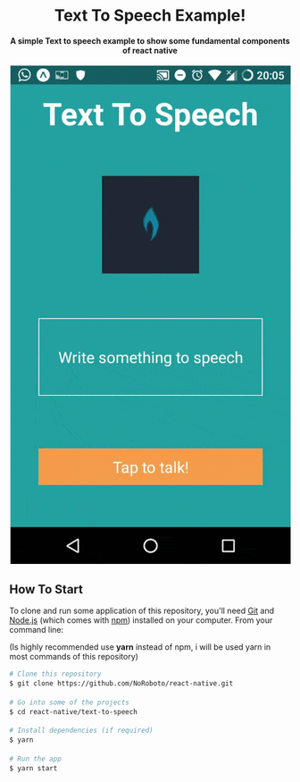 <h1 align="center">
  Text To Speech Example!
  <br>
</h1>
<h4 align="center"> A simple Text to speech example to show some fundamental components of react native </h4>

<p align="center">
   <img src="https://raw.githubusercontent.com/NoRoboto/react-native/master/resources/text2speech.gif">
</p>

## How To Start

To clone and run some application of this repository, you'll need [Git](https://git-scm.com) and [Node.js](https://nodejs.org/en/download/) (which comes with [npm](http://npmjs.com)) installed on your computer. From your command line:

(Is highly recommended use **yarn** instead of npm, i will be used yarn in most commands of this repository)

```bash
# Clone this repository
$ git clone https://github.com/NoRoboto/react-native.git

# Go into some of the projects
$ cd react-native/text-to-speech

# Install dependencies (if required)
$ yarn

# Run the app
$ yarn start
```
